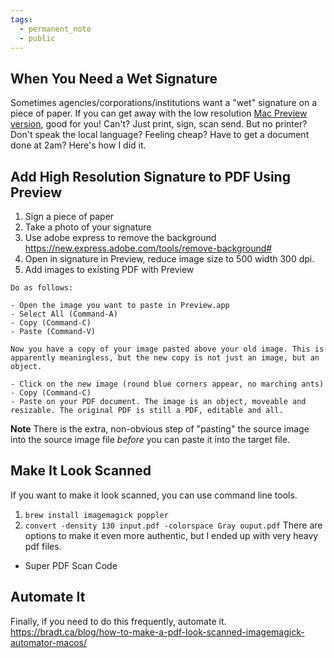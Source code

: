 ```yaml
---
tags:
  - permanent_note
  - public
---
```

## When You Need a Wet Signature
Sometimes agencies/corporations/institutions want a "wet" signature on a piece of paper. If you can get away with the low resolution [Mac Preview version](https://support.apple.com/en-in/guide/preview/prvw35725/mac#Create-and-use-signatures), good for you! Can't? Just print, sign, scan send. But no printer? Don't speak the local language? Feeling cheap? Have to get a document done at 2am? Here's how I did it.
## Add High Resolution Signature to PDF Using Preview
1. Sign a piece of paper
2. Take a photo of your signature
3. Use adobe express to remove the background https://new.express.adobe.com/tools/remove-background#
4. Open in signature in Preview, reduce image size to 500 width 300 dpi.
5. Add images to existing PDF with Preview

```
Do as follows:

- Open the image you want to paste in Preview.app
- Select All (Command-A)
- Copy (Command-C)
- Paste (Command-V)

Now you have a copy of your image pasted above your old image. This is apparently meaningless, but the new copy is not just an image, but an object.

- Click on the new image (round blue corners appear, no marching ants)
- Copy (Command-C)
- Paste on your PDF document. The image is an object, moveable and resizable. The original PDF is still a PDF, editable and all.

```

**Note** There is the extra, non-obvious step of "pasting" the source image into the source image file _before_ you can paste it into the target file.
## Make It Look Scanned
If you want to make it look scanned, you can use command line tools.
1. `brew install imagemagick poppler`
2. `convert -density 130 input.pdf -colorspace Gray ouput.pdf`
There are options to make it even more authentic, but I ended up with very heavy pdf files.
- Super PDF Scan Code
## Automate It
Finally, if you need to do this frequently, automate it.
https://bradt.ca/blog/how-to-make-a-pdf-look-scanned-imagemagick-automator-macos/
